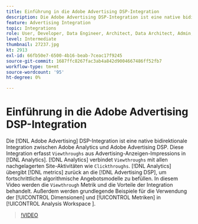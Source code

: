 ```yaml
---
title: Einführung in die Adobe Advertising DSP-Integration
description: Die Adobe Advertising DSP-Integration ist eine native bidirektionale Integration zwischen Adobe Analytics und Adobe Advertising DSP.
feature: Advertising Integration
topic: Integrations
role: User, Developer, Data Engineer, Architect, Data Architect, Admin, Leader
level: Intermediate
thumbnail: 27237.jpg
kt: 2913
exl-id: 66fb50e7-6500-4b16-beab-7ceac17f9245
source-git-commit: 1687ffc8267fac3ab4a842d9004667486ff52fb7
workflow-type: tm+mt
source-wordcount: '95'
ht-degree: 0%

---
```


# Einführung in die Adobe Advertising DSP-Integration

Die [!DNL Adobe Advertising] DSP-Integration ist eine native bidirektionale Integration zwischen Adobe Analytics und Adobe Advertising DSP. Diese Integration erfasst `Viewthroughs` aus Advertising-Anzeigen-Impressions in [!DNL Analytics]. [!DNL Analytics] verbindet `Viewthroughs` mit allen nachgelagerten Site-Aktivitäten wie `Clickthroughs`. [!DNL Analytics] übergibt [!DNL metrics] zurück an die [!DNL Advertising DSP], um fortschrittliche algorithmische Angebotsmodelle zu befüllen. In diesem Video werden die `Viewthrough` Metrik und die Vorteile der Integration behandelt. Außerdem werden grundlegende Beispiele für die Verwendung der [!UICONTROL Dimensionen] und [!UICONTROL Metriken] in [!UICONTROL Analysis Workspace ].

>[!VIDEO](https://video.tv.adobe.com/v/27237/?quality=12&learn=on)
